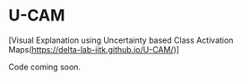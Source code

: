 # U-CAM 
 [Visual Explanation using Uncertainty based Class Activation Maps(https://delta-lab-iitk.github.io/U-CAM/)]

Code coming soon.
